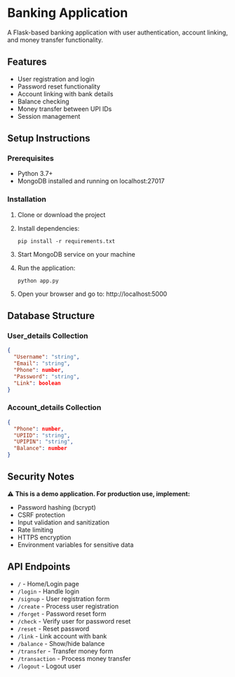 # Banking Application

A Flask-based banking application with user authentication, account linking, and money transfer functionality.

## Features

- User registration and login
- Password reset functionality
- Account linking with bank details
- Balance checking
- Money transfer between UPI IDs
- Session management

## Setup Instructions

### Prerequisites
- Python 3.7+
- MongoDB installed and running on localhost:27017

### Installation

1. Clone or download the project
2. Install dependencies:
   ```
   pip install -r requirements.txt
   ```

3. Start MongoDB service on your machine

4. Run the application:
   ```
   python app.py
   ```

5. Open your browser and go to: http://localhost:5000

## Database Structure

### User_details Collection
```json
{
  "Username": "string",
  "Email": "string", 
  "Phone": number,
  "Password": "string",
  "Link": boolean
}
```

### Account_details Collection
```json
{
  "Phone": number,
  "UPIID": "string",
  "UPIPIN": "string",
  "Balance": number
}
```

## Security Notes

⚠️ **This is a demo application. For production use, implement:**
- Password hashing (bcrypt)
- CSRF protection
- Input validation and sanitization
- Rate limiting
- HTTPS encryption
- Environment variables for sensitive data

## API Endpoints

- `/` - Home/Login page
- `/login` - Handle login
- `/signup` - User registration form
- `/create` - Process user registration
- `/forget` - Password reset form
- `/check` - Verify user for password reset
- `/reset` - Reset password
- `/link` - Link account with bank
- `/balance` - Show/hide balance
- `/transfer` - Transfer money form
- `/transaction` - Process money transfer
- `/logout` - Logout user
